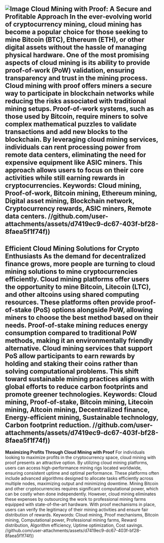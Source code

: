 
![Image](https://github.com/user-attachments/assets/4a25d116-2220-4385-b08e-f287af8fcbc4)
**Cloud Mining with Proof: A Secure and Profitable Approach**
In the ever-evolving world of cryptocurrency mining, cloud mining has become a popular choice for those seeking to mine Bitcoin (BTC), Ethereum (ETH), or other digital assets without the hassle of managing physical hardware. One of the most promising aspects of cloud mining is its ability to provide proof-of-work (PoW) validation, ensuring transparency and trust in the mining process. Cloud mining with proof offers miners a secure way to participate in blockchain networks while reducing the risks associated with traditional mining setups.
Proof-of-work systems, such as those used by Bitcoin, require miners to solve complex mathematical puzzles to validate transactions and add new blocks to the blockchain. By leveraging cloud mining services, individuals can rent processing power from remote data centers, eliminating the need for expensive equipment like ASIC miners. This approach allows users to focus on their core activities while still earning rewards in cryptocurrencies.
Keywords: Cloud mining, Proof-of-work, Bitcoin mining, Ethereum mining, Digital asset mining, Blockchain network, Cryptocurrency rewards, ASIC miners, Remote data centers.
 //github.com/user-attachments/assets/d7419ec9-dc67-403f-bf28-8faea5f1f74f))
---
**Efficient Cloud Mining Solutions for Crypto Enthusiasts**
As the demand for decentralized finance grows, more people are turning to cloud mining solutions to mine cryptocurrencies efficiently. Cloud mining platforms offer users the opportunity to mine Bitcoin, Litecoin (LTC), and other altcoins using shared computing resources. These platforms often provide proof-of-stake (PoS) options alongside PoW, allowing miners to choose the best method based on their needs.
Proof-of-stake mining reduces energy consumption compared to traditional PoW methods, making it an environmentally friendly alternative. Cloud mining services that support PoS allow participants to earn rewards by holding and staking their coins rather than solving computational problems. This shift toward sustainable mining practices aligns with global efforts to reduce carbon footprints and promote greener technologies.
Keywords: Cloud mining, Proof-of-stake, Bitcoin mining, Litecoin mining, Altcoin mining, Decentralized finance, Energy-efficient mining, Sustainable technology, Carbon footprint reduction.
 //github.com/user-attachments/assets/d7419ec9-dc67-403f-bf28-8faea5f1f74f))
---
**Maximizing Profits Through Cloud Mining with Proof**
For individuals looking to maximize profits in the cryptocurrency space, cloud mining with proof presents an attractive option. By utilizing cloud mining platforms, users can access high-performance mining rigs located worldwide, ensuring consistent uptime and optimal performance. These platforms often include advanced algorithms designed to allocate tasks efficiently across multiple nodes, maximizing output and minimizing downtime.
Mining Bitcoin and other cryptocurrencies requires significant computational power, which can be costly when done independently. However, cloud mining eliminates these expenses by outsourcing the work to professional mining farms equipped with state-of-the-art hardware. With proof mechanisms in place, users can verify the legitimacy of their mining activities and ensure fair distribution of rewards.
Keywords: Cloud mining, Proof mechanisms, Bitcoin mining, Computational power, Professional mining farms, Reward distribution, Algorithm efficiency, Uptime optimization, Cost savings.
 //github.com/user-attachments/assets/d7419ec9-dc67-403f-bf28-8faea5f1f74f))
